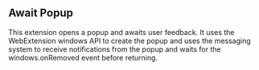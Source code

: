 ## Await Popup

This extension opens a popup and awaits user feedback. It uses the WebExtension windows API to create the popup and uses the messaging system to receive notifications from the popup and waits for the windows.onRemoved event before returning.
